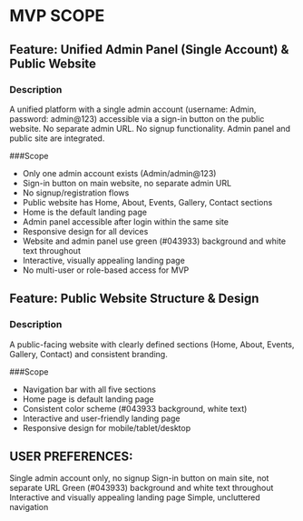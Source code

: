 # MVP SCOPE
## Feature: Unified Admin Panel (Single Account) & Public Website

### Description 

 A unified platform with a single admin account (username: Admin, password: admin@123) accessible via a sign-in button on the public website. No separate admin URL. No signup functionality. Admin panel and public site are integrated.

 ###Scope 

 - Only one admin account exists (Admin/admin@123)
- Sign-in button on main website, no separate admin URL
- No signup/registration flows
- Public website has Home, About, Events, Gallery, Contact sections
- Home is the default landing page
- Admin panel accessible after login within the same site
- Responsive design for all devices
- Website and admin panel use green (#043933) background and white text throughout
- Interactive, visually appealing landing page
- No multi-user or role-based access for MVP

## Feature: Public Website Structure & Design

### Description 

 A public-facing website with clearly defined sections (Home, About, Events, Gallery, Contact) and consistent branding.

 ###Scope 

 - Navigation bar with all five sections
- Home page is default landing page
- Consistent color scheme (#043933 background, white text)
- Interactive and user-friendly landing page
- Responsive design for mobile/tablet/desktop
## USER PREFERENCES:
Single admin account only, no signup
Sign-in button on main site, not separate URL
Green (#043933) background and white text throughout
Interactive and visually appealing landing page
Simple, uncluttered navigation